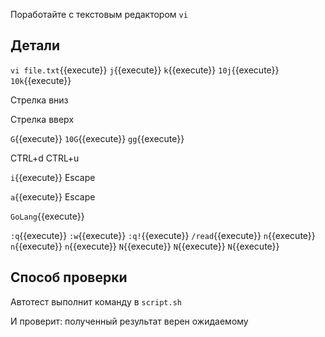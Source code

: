 Поработайте с текстовым редактором `vi`

## Детали

`vi file.txt`{{execute}}
`j`{{execute}}
`k`{{execute}}
`10j`{{execute}}
`10k`{{execute}}

Стрелка вниз

Стрелка вверх

`G`{{execute}}
`10G`{{execute}}
`gg`{{execute}}

CTRL+d
CTRL+u

`i`{{execute}}
Escape

`a`{{execute}}
Escape

`GoLang`{{execute}}

`:q`{{execute}}
`:w`{{execute}}
`:q!`{{execute}}
`/read`{{execute}}
`n`{{execute}}
`n`{{execute}}
`n`{{execute}}
`N`{{execute}}
`N`{{execute}}
`N`{{execute}}





## Способ проверки

Автотест выполнит команду в `script.sh`

И проверит: полученный результат верен ожидаемому